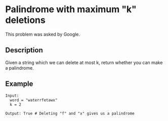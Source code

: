 # Palindrome with maximum "k" deletions

This problem was asked by Google.

## Description

Given a string which we can delete at most k, return whether you can make a palindrome.

## Example

```
Input:
  word = "waterrfetawx"
  k = 2

Output: True # Deleting "f" and "x" gives us a palindrome
```
